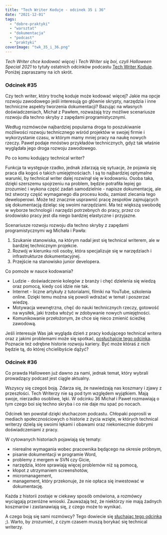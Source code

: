 ```yaml
---
title: "Tech Writer Koduje - odcinek 35 i 36"
date: "2021-12-01"
tags:
  - "dobre-praktyki"
  - "warsztat"
  - "dokumentacja"
  - "podcast"
  - "praktyki"
coverImage: "twk_35_i_36.png"
---
```


_Tech Writer chce kodować więcej_ i _Tech Writer się boi, czyli Halloween
Special 2021_ to tytuły ostatnich odcinków podcastu
[Tech Writer Koduje](https://techwriterkoduje.pl/). Poniżej zapraszamy na ich
skrót.

### Odcinek #35

Czy tech writer, który trochę koduje może kodować więcej? Jakie ma opcje rozwoju
zawodowego jeśli interesują go głównie skrypty, narzędzia i inne techniczne
aspekty tworzenia dokumentacji? Bazując na własnych doświadczeniach, Michał z
Pawłem, rozważają trzy możliwe scenariusze rozwoju dla techno skryby z zapędami
programistycznymi.

Według rozmówców najbardziej popularna droga to poszukiwanie możliwości rozwoju
technicznego wśród projektów w swojej firmie i wykorzystanie czasu, w którym
mamy mniej pracy na naukę nowych rzeczy. Paweł podaje mnóstwo przykładów
technicznych, gdyż tak właśnie wyglądała jego droga rozwoju zawodowego.

Po co komu kodujący technical writer?

Funkcja ta występuje rzadko, jednak zdarzają się sytuacje, że pojawia się praca
dla kogoś o takich umiejętnościach. I są to najbardziej optymalne warunki, by
technical writer dalej rozwinął się w kodowaniu. Osoba taka, dzięki szerszemu
spojrzeniu na problem, będzie potrafiła lepiej go zrozumieć i wykona część zadań
samodzielnie - napisze dokumentację, ale też stworzy część wymaganego dla
procesu kodu, zamiast zlecania tego deweloperowi. Może też znacznie usprawnić
pracę zespołów zajmujących się dokumentacją dzieląc się swoimi narzędziami. Ma
też większą swobodę w wyborze technologii i narzędzi potrzebnych do pracy, przez
co środowisko pracy jest dla niego bardziej elastyczne i przyjazne.

Scenariusze rozwoju rozwoju dla techno skryby z zapędami programistycznymi wg
Michała i Pawła:

1. Szukanie stanowiska, na którym nadal jest się technical writerem, ale w
   bardziej technicznym projekcie.
2. Rozwój w kierunku roli osoby, która specjalizuje się w narzędziach i
   infrastrukturze dokumentacyjnej.
3. Przejście na stanowisko junior developera.

Co pomoże w nauce kodowania?

- Ludzie - doświadczenie kolegów z branży i chęć dzielenia się wiedzą oraz
  pomocą, kiedy coś idzie nie tak.
- Internet - liczne artykuły z tutorialami, filmiki na YouTube, szkolenia
  online. Dzięki temu można się powoli wdrażać w temat i poszerzać wiedzę.
- Motywacja wewnętrzna, chęć do nauki technicznych rzeczy, gotowość na wysiłek,
  jaki trzeba włożyć w zdobywanie nowych umiejętności.
- Komunikowanie przełożonym, że chce się nieco zmienić ścieżkę zawodową.

Jeśli interesuje Was jak wygląda dzień z pracy kodującego technical writera oraz
z jakimi problemami może się spotkać,
[posłuchajcie tego odcinka](https://techwriterkoduje.pl/blog/2021/10/26/tech-writer-chce-kodowac-wiecej).
Poznacie też odrębne historie rozwoju kariery. Być może któraś z nich będzie tą,
do której chcielibyście dążyć?

### Odcinek #36

Co prawda Halloween już dawno za nami, jednak temat, który wybrali prowadzący
podcast jest ciągle aktualny.

Wszyscy się czegoś boją. Zdarza się, że nawiedzają nas koszmary i zjawy z
przeszłości. Tech Writerzy nie są pod tym względem wyjątkiem. Mają swoje,
nierzadko osobliwe, lęki. W odcinku 36 Michał i Paweł rozmawiają o tym czego boi
się techno skryba i co nie daje mu spać po nocach.

Odcinek ten powstał dzięki słuchaczom podcastu. Chłopaki poprosili w mediach
społecznościowych o historie z życia wzięte, w których technical writerzy dzielą
się swoimi lękami i obawami oraz niekoniecznie dobrymi doświadczeniami z pracy.

W cytowanych historiach pojawiają się tematy:

- nierealne wymagania wobec pracownika będącego na okresie próbnym,
- pisanie dokumentacji w programie Word,
- problemy z mergem w SVN czy Gicie,
- narzędzia, które sprawiają więcej problemów niż są pomocą,
- kłopot z utrzymaniem screenshotów,
- micromanagement,
- management, który przekonuje, że nie opłaca się inwestować w dokumentację.

Każda z historii zostaje w ciekawy sposób omówiona, a rozmówcy wyciągają
przeróżne wnioski. Zauważają też, że niektórzy nie mają żadnych koszmarów i
zastanawiają się, z czego może to wynikać.

A czego boją się sami rozmówcy? Tego dowiecie się
[słuchając tego odcinka](https://techwriterkoduje.pl/blog/2021/10/31/tech-writer-sie-boi)
;). Warto, by zrozumieć, z czym czasem muszą borykać się technical writerzy.
